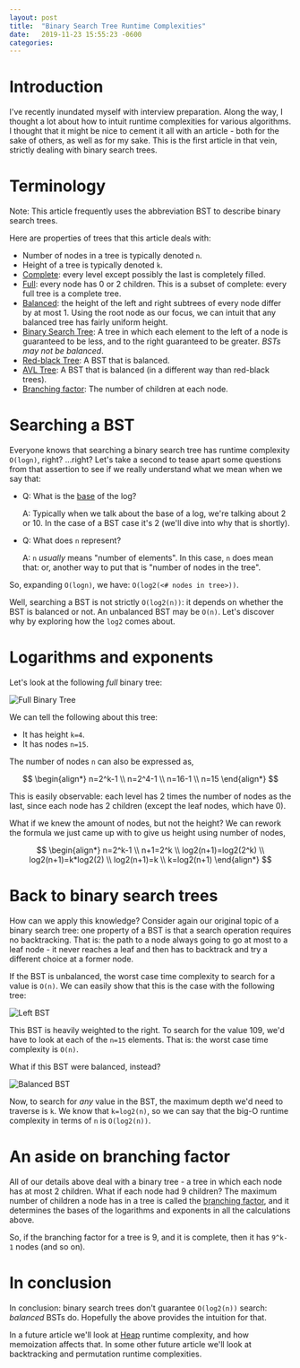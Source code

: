 ```yaml
---
layout: post
title:  "Binary Search Tree Runtime Complexities"
date:   2019-11-23 15:55:23 -0600
categories: 
---
```


# Introduction

I've recently inundated myself with interview preparation. Along the way, I
thought a lot about how to intuit runtime complexities for various algorithms.
I thought that it might be nice to cement it all with an article - both for the
sake of others, as well as for my sake. This is the first article in that vein,
strictly dealing with binary search trees.

# Terminology

Note: This article frequently uses the abbreviation BST to describe binary
search trees.

Here are properties of trees that this article deals with:

- Number of nodes in a tree is typically denoted `n`.
- Height of a tree is typically denoted `k`.
- [Complete](https://en.wikipedia.org/wiki/Binary_tree): every level except
  possibly the last is completely filled.
- [Full](https://en.wikipedia.org/wiki/Binary_tree): every node has 0 or 2
  children. This is a subset of complete: every full tree is a complete tree.
- [Balanced](https://en.wikipedia.org/wiki/Binary_tree): the height of the left
  and right subtrees of every node differ by at most 1. Using the root node as
  our focus, we can intuit that any balanced tree has fairly uniform height.
- [Binary Search Tree](https://en.wikipedia.org/wiki/Binary_search_tree):
  A tree in which each element to the left of a node is guaranteed to be less,
  and to the right guaranteed to be greater. _BSTs may not be balanced_.
- [Red-black Tree](https://en.wikipedia.org/wiki/Red%E2%80%93black_tree): A BST
  that is balanced.
- [AVL Tree](https://en.wikipedia.org/wiki/AVL_tree): A BST that is balanced (in
  a different way than red-black trees).
- [Branching factor](https://en.wikipedia.org/wiki/Branching_factor): The number
  of children at each node.

# Searching a BST

Everyone knows that searching a binary search tree has runtime complexity
`O(logn)`, right? ...right? Let's take a second to tease apart some questions
from that assertion to see if we really understand what we mean when we say that:

- Q: What is the [base](https://en.wikipedia.org/wiki/Logarithm) of the log?

  A: Typically when we talk about the base of a log, we're talking about 2 or 10.  In the case of a BST case it's 2 (we'll dive into why that is shortly).

- Q: What does `n` represent?

  A: `n` _usually_ means "number of elements". In this case, `n` does mean that: or, another way to put that is "number of nodes in the tree".

So, expanding `O(logn)`, we have: `O(log2(<# nodes in tree>))`.

Well, searching a BST is not strictly `O(log2(n))`: it depends on whether the
BST is balanced or not. An unbalanced BST may be `O(n)`. Let's discover why by
exploring how the `log2` comes about.

# Logarithms and exponents

Let's look at the following _full_ binary tree:

![Full Binary Tree](/assets/simple_complete.png)

We can tell the following about this tree:

- It has height `k=4`.
- It has nodes `n=15`.

The number of nodes `n` can also be expressed as,

$$
\begin{align*}
n=2^k-1 \\
n=2^4-1 \\
n=16-1 \\
n=15
\end{align*}
$$

This is easily observable: each level has 2 times the number of nodes as the
last, since each node has 2 children (except the leaf nodes, which have 0).

What if we knew the amount of nodes, but not the height? We can rework the
formula we just came up with to give us height using number of nodes,

$$
\begin{align*}
n=2^k-1 \\
n+1=2^k \\
log2(n+1)=log2(2^k) \\
log2(n+1)=k*log2(2) \\
log2(n+1)=k \\
k=log2(n+1)
\end{align*}
$$

# Back to binary search trees

How can we apply this knowledge? Consider again our original topic of a binary
search tree: one property of a BST is that a search operation requires no
backtracking. That is: the path to a node always going to go at most to a leaf
node - it never reaches a leaf and then has to backtrack and try a different
choice at a former node.

If the BST is unbalanced, the worst case time complexity to search for a value
is `O(n)`. We can easily show that this is the case with the following tree:

![Left BST](/assets/left_bst.png)

This BST is heavily weighted to the right. To search for the value 109, we'd have to
look at each of the `n=15` elements. That is: the worst case time complexity is
`O(n)`.

What if this BST were balanced, instead?

![Balanced BST](/assets/balanced_bst.png)

Now, to search for _any_ value in the BST, the maximum depth we'd need to
traverse is `k`. We know that `k=log2(n)`, so we can say that the big-O runtime
complexity in terms of `n` is `O(log2(n))`.

# An aside on branching factor

All of our details above deal with a binary tree - a tree in which each node has
at most 2 children. What if each node had 9 children? The maximum number of
children a node has in a tree is called the [branching factor](https://en.wikipedia.org/wiki/Branching_factor),
and it determines the bases of the logarithms and exponents in all the
calculations above.

So, if the branching factor for a tree is 9, and it is complete, then it has
`9^k-1` nodes (and so on).

# In conclusion

In conclusion: binary search trees don't guarantee `O(log2(n))` search:
_balanced_ BSTs do. Hopefully the above provides the intuition for that.

In a future article we'll look at [Heap](https://en.wikipedia.org/wiki/Heap_(data_structure))
runtime complexity, and how memoization affects that. In some other future
article we'll look at backtracking and permutation runtime complexities.

<script type="text/javascript" async
  src="/assets/mathjax-2.7.5/MathJax.js?config=TeX-MML-AM_CHTML">
</script>
<script type="text/x-mathjax-config">
    MathJax.Hub.Config({
      extensions: [
        "MathMenu.js",
        "MathZoom.js",
        "AssistiveMML.js"
      ],
      jax: ["input/TeX", "output/CommonHTML"],
      TeX: {
        extensions: [
          "AMSmath.js",
          "AMSsymbols.js",
          "noErrors.js",
          "noUndefined.js",
        ]
      }
    });
  </script>